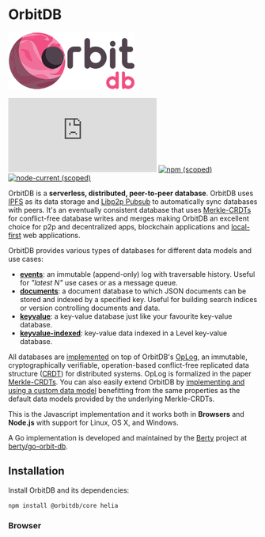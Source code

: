 # OrbitDB

<p align="left">
  <img src="images/orbit_db_logo_color.png" width="256" />
</p>

[![Matrix](https://img.shields.io/matrix/orbit-db%3Amatrix.org)](https://app.element.io/#/room/#orbit-db:matrix.org) [![npm (scoped)](https://img.shields.io/npm/v/%40orbitdb/core)](https://www.npmjs.com/package/@orbitdb/core) [![node-current (scoped)](https://img.shields.io/node/v/%40orbitdb/core)](https://www.npmjs.com/package/@orbitdb/core)

OrbitDB is a **serverless, distributed, peer-to-peer database**. OrbitDB uses [IPFS](https://ipfs.tech) as its data storage and [Libp2p Pubsub](https://docs.libp2p.io/concepts/pubsub/overview/) to automatically sync databases with peers. It's an eventually consistent database that uses [Merkle-CRDTs](https://arxiv.org/abs/2004.00107) for conflict-free database writes and merges making OrbitDB an excellent choice for p2p and decentralized apps, blockchain applications and [local-first](https://www.inkandswitch.com/local-first/) web applications.

OrbitDB provides various types of databases for different data models and use cases:

- **[events](https://github.com/orbitdb/orbitdb/blob/master/API.md#orbitdblognameaddress)**: an immutable (append-only) log with traversable history. Useful for *"latest N"* use cases or as a message queue.
- **[documents](https://github.com/orbitdb/orbitdb/blob/master/API.md#orbitdbdocsnameaddress-options)**: a document database to which JSON documents can be stored and indexed by a specified key. Useful for building search indices or version controlling documents and data.
- **[keyvalue](https://github.com/orbitdb/orbitdb/blob/master/API.md#orbitdbkeyvaluenameaddress)**: a key-value database just like your favourite key-value database.
- **[keyvalue-indexed](https://github.com/orbitdb/orbitdb/blob/master/API.md#orbitdbkeyvaluenameaddress)**: key-value data indexed in a Level key-value database.

All databases are [implemented](https://github.com/orbitdb/orbitdb/tree/main/src/databases/) on top of OrbitDB's [OpLog](https://github.com/orbitdb/orbitdb/tree/main/src/oplog/), an immutable, cryptographically verifiable, operation-based conflict-free replicated data structure ([CRDT](https://en.wikipedia.org/wiki/Conflict-free_replicated_data_type)) for distributed systems. OpLog is formalized in the paper [Merkle-CRDTs](https://arxiv.org/abs/2004.00107). You can also easily extend OrbitDB by [implementing and using a custom data model](https://github.com/orbitdb/orbitdb/blob/main/docs/DATABASES.md#building-a-custom-database) benefitting from the same properties as the default data models provided by the underlying Merkle-CRDTs.

This is the Javascript implementation and it works both in **Browsers** and **Node.js** with support for Linux, OS X, and Windows.

A Go implementation is developed and maintained by the [Berty](https://github.com/berty) project at [berty/go-orbit-db](https://github.com/berty/go-orbit-db).

## Installation

Install OrbitDB and its dependencies:
```
npm install @orbitdb/core helia
```

### Browser <script> tag

OrbitDB can be loaded in the browser using the distributed js file with the `<script/>` tag. OrbitDB is the global namespace and all external functions are available via this namespace:

`<script>/path/to/orbitdb.min.js</script>`

## Quick Start

If you want to get up and running with OrbitDB quickly, install and follow the instructions in the [@orbitdb/quickstart](https://github.com/orbitdb/quickstart) module.

## Usage

If you're using `@orbitdb/core` to develop **browser** or **Node.js** applications, use it as a module with the javascript instance of IPFS.

```javascript
import { createHelia } from 'helia'
import { createOrbitDB } from '@orbitdb/core'
import { gossipsub } from "@chainsafe/libp2p-gossipsub";
import { identify } from "@libp2p/identify";
import { createLibp2p } from 'libp2p'

const Libp2pOptions = {
  services: {
    pubsub: gossipsub({
      // neccessary to run a single peer
      allowPublishToZeroPeers: true
    }),
    identify: identify()
  }
}

;(async function () {
  const libp2p = await createLibp2p({ ...Libp2pOptions })
  const ipfs = await createHelia({libp2p})
  const orbitdb = await createOrbitDB({ ipfs })

  // Create / Open a database. Defaults to db type "events".
  const db = await orbitdb.open("hello")
  
  const address = db.address
  console.log(address)
  // "/orbitdb/zdpuAkstgbTVGHQmMi5TC84auhJ8rL5qoaNEtXo2d5PHXs2To"
  // The above address can be used on another peer to open the same database

  // Listen for updates from peers
  db.events.on("update", async entry => {
    console.log(entry)
    const all = await db.all()
    console.log(all)
  })

  // Add an entry
  const hash = await db.add("world")
  console.log(hash)

  // Query
  for await (const record of db.iterator()) {
    console.log(record)
  }
  
  await db.close()
  await orbitdb.stop()
  await ipfs.stop()
})()

```

To configure your [IPFS instance](https://github.com/ipfs/helia) for persistency and [Libp2p](https://github.com/libp2p/js-libp2p) to connect to peers, see [Creating a Helia instance](https://github.com/orbitdb/quickstart/blob/main/src/index.js) and the [Default Libp2p Configurations](https://github.com/orbitdb/quickstart/blob/main/src/config/libp2p/index.js) in [@orbitdb/quickstart](https://github.com/orbitdb/quickstart/blob/main/src/config/libp2p/index.js) for examples.

## Documentation

Use the **[Getting Started](https://github.com/orbitdb/orbitdb/blob/main/docs/GETTING_STARTED.md)** guide for an initial introduction to OrbitDB.

You can find more advanced topics in our [docs](https://github.com/orbitdb/orbitdb/blob/main/docs) covering:
- [Databases](https://github.com/orbitdb/orbitdb/blob/main/docs/DATABASES.md)
- [Storage](https://github.com/orbitdb/orbitdb/blob/main/docs/STORAGE.md)
- [Identities](https://github.com/orbitdb/orbitdb/blob/main/docs/IDENTITIES.md)
- [Access Controllers](https://github.com/orbitdb/orbitdb/blob/main/docs/ACCESS_CONTROLLERS.md)
- [Connecting Peers](https://github.com/orbitdb/orbitdb/blob/main/docs/CONNECTING_PEERS.md)
- [Replication](https://github.com/orbitdb/orbitdb/blob/main/docs/REPLICATION.md)
- [Oplog](https://github.com/orbitdb/orbitdb/blob/main/docs/OPLOG.md)

### API

See [https://api.orbitdb.org](https://api.orbitdb.org) for the full API documentation.

## Development

### Run Tests
```sh
npm run test
```

### Build
```sh
npm run build
```

### Benchmark
```sh
node benchmarks/orbitdb-events.js
```

See [benchmarks/](https://github.com/orbitdb/orbitdb/tree/master/benchmarks) for more benchmarks.

### API

To build the API documentation, run:

```sh
npm run build:docs
```

Documentation is output to ./docs/api.

## Other implementations

- Golang: [berty/go-orbit-db](https://github.com/berty/go-orbit-db)
- Python: [orbitdb/py-orbit-db-http-client](https://github.com/orbitdb/py-orbit-db-http-client)

If you know of any other repos that ought to be included in this section, please open a PR and add them.

## Contributing

**Take a look at our organization-wide [Contributing Guide](https://github.com/orbitdb/welcome/blob/master/contributing.md).** You'll find most of your questions answered there.

If you want to code but don't know where to start, check out the issues labelled ["help wanted"](https://github.com/orbitdb/orbitdb/issues?q=is%3Aopen+is%3Aissue+label%3A%22help+wanted%22+sort%3Areactions-%2B1-desc).

## Sponsors

The development of OrbitDB has been sponsored by:

* [Protocol Labs](https://protocol.ai/)
* [Haja Networks](https://haja.io)
* [Maintainer Mountaineer](https://maintainer.io)
* [OrbitDB Open Collective](https://opencollective.com/orbitdb)

If you want to sponsor developers to work on OrbitDB, please donate to our [OrbitDB Open Collective](https://opencollective.com/orbitdb) or reach out to [@haadcode](https://github.com/haadcode).

## License

[MIT](LICENSE) © 2015-2023 Protocol Labs Inc., Haja Networks Oy, OrbitDB Community
